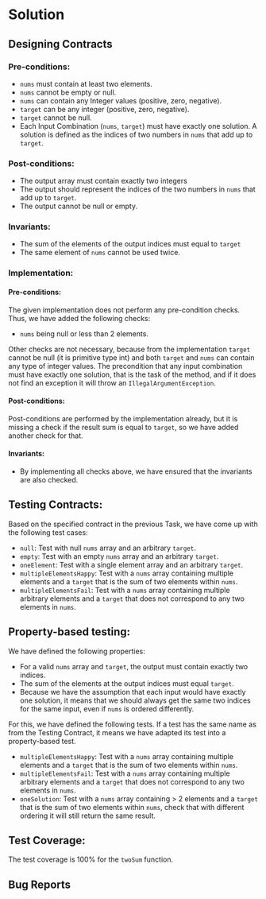# Solution

## Designing Contracts

### Pre-conditions:
- `nums` must contain at least two elements.
- `nums` cannot be empty or null.
- `nums` can contain any Integer values (positive, zero, negative).
- `target` can be any integer (positive, zero, negative).
- `target` cannot be null.
- Each Input Combination (`nums`, `target`) must have exactly one solution. 
A solution is defined as the indices of two numbers in `nums` that add up to `target`.

### Post-conditions:
- The output array must contain exactly two integers 
- The output should represent the indices of the two numbers in `nums` that add up to `target`.
- The output cannot be null or empty.

### Invariants:
- The sum of the elements of the output indices must equal to `target`
- The same element of `nums` cannot be used twice.

### Implementation:

#### Pre-conditions:
The given implementation does not perform any pre-condition checks. 
Thus, we have added the following checks:
- `nums` being null or less than 2 elements.

Other checks are not necessary, because from the implementation `target` cannot be null (it is primitive type int) 
and both `target` and `nums`  can contain any type of integer values.
The precondition that any input combination must have exactly one solution, that is the task of the method, 
and if it does not find an exception it will throw an `IllegalArgumentException`.

#### Post-conditions:
Post-conditions are performed by the implementation already, but it is missing a check if the result sum is equal to `target`, so we have added another check for that.

#### Invariants:
- By implementing all checks above, we have ensured that the invariants are also checked.

## Testing Contracts:
Based on the specified contract in the previous Task, we have come up with the following test cases:
- `null`: Test with null `nums` array and an arbitrary `target`.
- `empty`: Test with an empty `nums` array and an arbitrary `target`.
- `oneElement`: Test with a single element array and an arbitrary `target`.
- `multipleElementsHappy`: Test with a `nums` array containing multiple elements and a `target` that is the sum of two elements within `nums`.
- `multipleElementsFail`: Test with a `nums` array containing multiple arbitrary elements and a `target` that does not correspond to any two elements in `nums`.

## Property-based testing:
We have defined the following properties:
- For a valid `nums` array and `target`, the output must contain exactly two indices.
- The sum of the elements at the output indices must equal `target`.
- Because we have the assumption that each input would have exactly one solution, it means that we should always get the same two indices for the same input, even if `nums` is ordered differently.

For this, we have defined the following tests. If a test has the same name as from the Testing Contract, it means we have adapted its test into a property-based test.
- `multipleElementsHappy`: Test with a `nums` array containing multiple elements and a `target` that is the sum of two elements within `nums`.
- `multipleElementsFail`: Test with a `nums` array containing multiple arbitrary elements and a `target` that does not correspond to any two elements in `nums`.
- `oneSolution`: Test with a `nums` array containing > 2 elements and a `target` that is the sum of two elements within `nums`, check that with different ordering it will still return the same result.

## Test Coverage:

The test coverage is 100% for the `twoSum` function.

## Bug Reports
